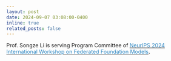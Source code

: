 ```yaml
---
layout: post
date: 2024-09-07 03:08:00-0400
inline: true
related_posts: false
---
```


Prof. Songze Li is serving Program Committee of [<span style="color: #2E86C1;">NeurIPS 2024 International Workshop on Federated Foundation Models</span>]([https://dl.acm.org/doi/10.1145/3630049.3630174](https://federated-learning.org/fl@fm-neurips-2024/)).
